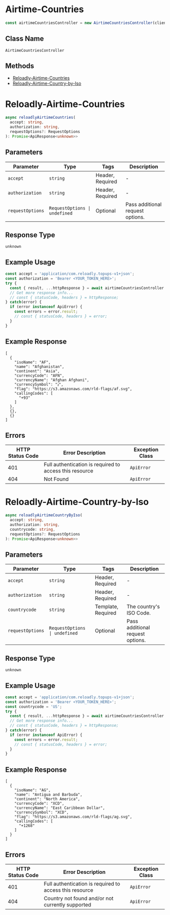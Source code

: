 # Airtime-Countries

```ts
const airtimeCountriesController = new AirtimeCountriesController(client);
```

## Class Name

`AirtimeCountriesController`

## Methods

* [Reloadly-Airtime-Countries](../../doc/controllers/airtime-countries.md#reloadly-airtime-countries)
* [Reloadly-Airtime-Country-by-Iso](../../doc/controllers/airtime-countries.md#reloadly-airtime-country-by-iso)


# Reloadly-Airtime-Countries

```ts
async reloadlyAirtimeCountries(
  accept: string,
  authorization: string,
  requestOptions?: RequestOptions
): Promise<ApiResponse<unknown>>
```

## Parameters

| Parameter | Type | Tags | Description |
|  --- | --- | --- | --- |
| `accept` | `string` | Header, Required | - |
| `authorization` | `string` | Header, Required | - |
| `requestOptions` | `RequestOptions \| undefined` | Optional | Pass additional request options. |

## Response Type

`unknown`

## Example Usage

```ts
const accept = 'application/com.reloadly.topups-v1+json';
const authorization = 'Bearer <YOUR_TOKEN_HERE>';
try {
  const { result, ...httpResponse } = await airtimeCountriesController.reloadlyAirtimeCountries(accept, authorization);
  // Get more response info...
  // const { statusCode, headers } = httpResponse;
} catch(error) {
  if (error instanceof ApiError) {
    const errors = error.result;
    // const { statusCode, headers } = error;
  }
}
```

## Example Response

```
[
  {
    "isoName": "AF",
    "name": "Afghanistan",
    "continent": "Asia",
    "currencyCode": "AFN",
    "currencyName": "Afghan Afghani",
    "currencySymbol": "؋",
    "flag": "https://s3.amazonaws.com/rld-flags/af.svg",
    "callingCodes": [
      "+93"
    ]
  },
  {},
  {}
]
```

## Errors

| HTTP Status Code | Error Description | Exception Class |
|  --- | --- | --- |
| 401 | Full authentication is required to access this resource | `ApiError` |
| 404 | Not Found | `ApiError` |


# Reloadly-Airtime-Country-by-Iso

```ts
async reloadlyAirtimeCountryByIso(
  accept: string,
  authorization: string,
  countrycode: string,
  requestOptions?: RequestOptions
): Promise<ApiResponse<unknown>>
```

## Parameters

| Parameter | Type | Tags | Description |
|  --- | --- | --- | --- |
| `accept` | `string` | Header, Required | - |
| `authorization` | `string` | Header, Required | - |
| `countrycode` | `string` | Template, Required | The country's ISO Code. |
| `requestOptions` | `RequestOptions \| undefined` | Optional | Pass additional request options. |

## Response Type

`unknown`

## Example Usage

```ts
const accept = 'application/com.reloadly.topups-v1+json';
const authorization = 'Bearer <YOUR_TOKEN_HERE>';
const countrycode = 'US';
try {
  const { result, ...httpResponse } = await airtimeCountriesController.reloadlyAirtimeCountryByIso(accept, authorization, countrycode);
  // Get more response info...
  // const { statusCode, headers } = httpResponse;
} catch(error) {
  if (error instanceof ApiError) {
    const errors = error.result;
    // const { statusCode, headers } = error;
  }
}
```

## Example Response

```
[
  {
    "isoName": "AG",
    "name": "Antigua and Barbuda",
    "continent": "North America",
    "currencyCode": "XCD",
    "currencyName": "East Caribbean Dollar",
    "currencySymbol": "XCD",
    "flag": "https://s3.amazonaws.com/rld-flags/ag.svg",
    "callingCodes": [
      "+1268"
    ]
  }
]
```

## Errors

| HTTP Status Code | Error Description | Exception Class |
|  --- | --- | --- |
| 401 | Full authentication is required to access this resource | `ApiError` |
| 404 | Country not found and/or not currently supported | `ApiError` |

